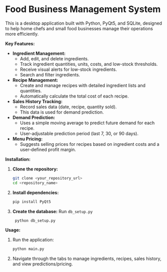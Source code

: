 # Food Business Management System

This is a desktop application built with Python, PyQt5, and SQLite, designed to help home chefs and small food businesses manage their operations more efficiently.

**Key Features:**

*   **Ingredient Management:**
    *   Add, edit, and delete ingredients.
    *   Track ingredient quantities, units, costs, and low-stock thresholds.
    *   Receive visual alerts for low-stock ingredients.
    *   Search and filter ingredients.
*   **Recipe Management:**
    *   Create and manage recipes with detailed ingredient lists and quantities.
    *   Automatically calculate the total cost of each recipe.
*   **Sales History Tracking:**
    *   Record sales data (date, recipe, quantity sold).
    *   This data is used for demand prediction.
*   **Demand Prediction:**
    *   Uses a simple moving average to predict future demand for each recipe.
    *   User-adjustable prediction period (last 7, 30, or 90 days).
*   **Menu Pricing:**
    *   Suggests selling prices for recipes based on ingredient costs and a user-defined profit margin.


**Installation:**
             

1.  **Clone the repository:**

    ```bash
    git clone <your_repository_url>
    cd <repository_name>
    ```

2.  **Install dependencies:**

    ```bash
    pip install PyQt5
    ```

3.  **Create the database:**
     Run `db_setup.py`
    ```bash
     python db_setup.py
    ```

**Usage:**

1.  Run the application:

    ```bash
    python main.py
    ```

2.  Navigate through the tabs to manage ingredients, recipes, sales history, and view predictions/pricing.
